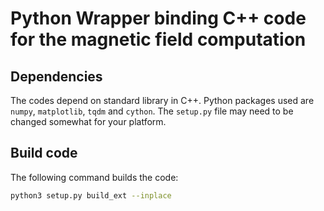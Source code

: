 # Python Wrapper binding C++ code for the magnetic field computation

## Dependencies
The codes depend on standard library in C++.
Python packages used are `numpy`, `matplotlib`, `tqdm` and `cython`.
The `setup.py` file may need to be changed somewhat for your platform.

## Build code

The following command builds the code:

```sh
python3 setup.py build_ext --inplace
```